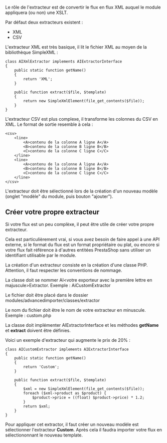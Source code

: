 Le rôle de l'extracteur est de convertir le flux en flux XML auquel le module appliquera (ou non) une XSLT.

Par  défaut deux extracteurs existent :
- XML
- CSV

L'extracteur XML est très basique, il lit le fichier XML au moyen de la bibliothèque SimpleXML :

```
class AIXmlExtractor implements AIExtractorInterface
{
    public static function getName()
    {
        return 'XML';
    }

    public function extract($file, $template)
    {
        return new SimpleXmlElement(file_get_contents($file));
    }
}

```

L'extracteur CSV est plus complexe, il transforme les colonnes du CSV en XML. Le format de sortie resemble à cela :

```
<csv>
    <line>
        <A>contenu de la colonne A ligne A</A>
        <B>contenu de la colonne B ligne B</B>
        <C>contenu de la colonne C ligne C</C>
    </line>
    <line>
        <A>contenu de la colonne A ligne A</A>
        <B>contenu de la colonne B ligne B</B>
        <C>contenu de la colonne C ligne C</C>
    </line>
</csv>
```

L'extracteur doit être sélectionné lors de la création d'un nouveau modèle (onglet "modèle" du module, puis bouton "ajouter").

## Créer votre propre extracteur

Si votre flux est un peu complèxe, il peut être utile de créer votre propre extracteur.

Cela est particulièrement vrai, si vous avez besoin de faire appel à une API externe, si le format du flux est un format propriétaire ou plat, ou encore si votre flux fait référence à d'autres entitées PrestaShop sans utiliser un identifiant utilisable par le module.

La création d'un extracteur consiste en la création d'une classe PHP. Attention, il faut respecter les conventions de nommage.

La classe doit se nommer AI<votre exporteur avec la première lettre en majuscule>Extractor. Exemple : AiCustomExtractor

Le fichier doit être placé dans le dossier modules/advancedimporter/classes/extractor

Le nom du fichier doit être le nom de votre extracteur en minuscule. Exemple : custom.php

La classe doit implémenter AIExtractorInterface et les méthodes **getName** et **extract** doivent être définies.

Voici un exemple d'extracteur qui augmente le prix de 20% :

```
class AICustomExtractor implements AIExtractorInterface
{
    public static function getName()
    {
        return 'Custom';
    }

    public function extract($file, $template)
    {
        $xml = new SimpleXmlElement(file_get_contents($file));
        foreach ($xml->product as $product) {
            $product->price = ((float) $product->price) * 1.2;
        }
        return $xml;
    }
}

```

Pour appliquer cet extractor, il faut créer un nouveau modèle est sélectionner l'extracteur **Custom**.
Après cela il faudra importer votre flux en sélectiononnant le nouveau template.



